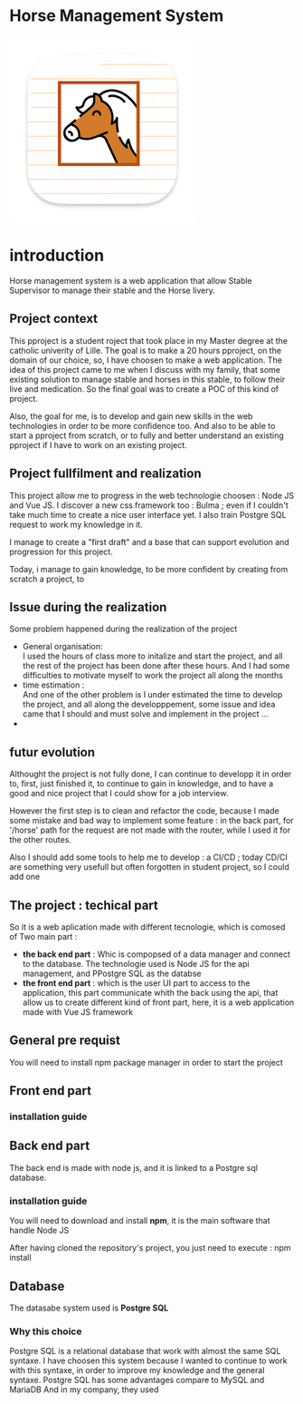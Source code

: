 # Horse Management System
![hms_logo](./hms_icone328.png)
# introduction
Horse management system is a web application that allow Stable Supervisor to manage their stable and the Horse livery.

## Project context
This pproject is a student roject that took place in my Master degree at the catholic univerity of Lille. The goal is to make a 20 hours pproject, on the domain of our choice, so, I have choosen to make a web application.
The idea of this project came to me when I discuss with my family, that some existing solution to manage stable and horses in this stable, to follow their live and medication. So the final goal was to create a POC of this kind of project.

Also, the goal for me, is to develop and gain new skills in the web technologies in order to be more confidence too. And also to be able to start a pproject from scratch, or to fully and better understand an existing pproject if I have to work on an existing project.

## Project fullfilment and realization
This project allow me to progress in the web technologie choosen : Node JS and Vue JS. I discover a new css framework too : Bulma ; even if I couldn't take much time to create a nice user interface yet. I also train Postgre SQL request to work my knowledge in it.

I manage to create a "first draft" and a base that can support evolution and progression for this project.

Today, i manage to gain knowledge, to be more confident by creating from scratch a project, to 

## Issue during the realization
Some problem happened during the realization of the project
- General organisation: </br> I used the hours of class more to initalize and start the project, and all the rest of the project has been done after these hours. And I had some difficulties to motivate myself to work the project all along the months 
- time estimation :</br> And one of the other problem is I under estimated the time to develop the project, and all along the developppement, some issue and idea came that I should and must solve and implement in the project ...
- 

## futur evolution
Althought the project is not fully done, I can continue to developp it in order to, first, just finished it, to continue to gain in knowledge, and to have a good and nice project that I could show for a job interview.

However the first step is to clean and refactor the code, because I made some mistake and bad way to implement some feature : in the back part, for '/horse' path for the request are not made with the router, while I used it for the other routes.

Also I should add some tools to help me to develop : a CI/CD ; today CD/CI are something very usefull but often forgotten in student project, so I could add one  

## The project : techical part
So it is a web aplication made with different tecnologie, which is comosed of Two main part :
- **the back end part** : Whic is compopsed of a data manager and connect to the database. The technologie used is Node JS for the api management, and PPostgre SQL as the databse
- **the front end part** : which is the user UI part to access to the application, this part communicate whith the back using the api, that allow us to create different kind of front part, here, it is a web application made with Vue JS framework

## General pre requist
You will need to install npm package manager in order to start the project

## Front end part
### installation guide

### 

## Back end part
The back end is made with node js, and it is linked to a Postgre sql database.

 

### installation guide
You will need to download and install **npm**, it is the main software that handle Node JS

After having cloned the repository's project, you just need to execute : npm install

## Database
The datasabe system used is **Postgre SQL**
### Why this choice
Postgre SQL is a relational database that work with almost the same SQL syntaxe. 
I have choosen this system because I wanted to continue to work with this syntaxe, in order to improve my knowledge and the general syntaxe.
Postgre SQL has some advantages compare to MySQL and MariaDB
And in my company, they used 